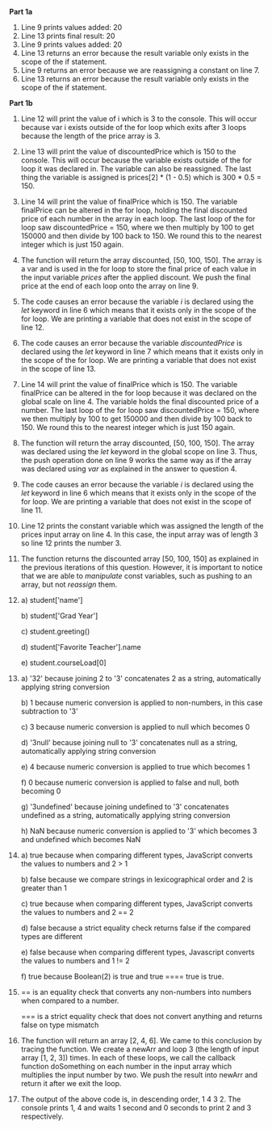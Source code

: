 **Part 1a**
1. Line 9 prints    values added: 20
2. Line 13 prints   final result: 20
3. Line 9 prints    values added: 20
4. Line 13 returns an error because the result variable only exists in the scope of the if statement.
5. Line 9 returns an error because we are reassigning a constant on line 7.
6. Line 13 returns an error because the result variable only exists in the scope of the if statement.
   
**Part 1b**
1. Line 12 will print the value of i which is 3 to the console. This will occur because var i exists outside of the for loop which exits after 3 loops because the length of the price array is 3.
2. Line 13 will print the value of discountedPrice which is 150 to the console. This will occur because the variable exists outside of the for loop it was declared in. The variable can also be reassigned. The last thing the variable is assigned is prices[2] * (1 - 0.5) which is 300 * 0.5 = 150.
3. Line 14 will print the value of finalPrice which is 150. The variable finalPrice can be altered in the for loop, holding the final discounted price of each number in the array in each loop. The last loop of the for loop saw discountedPrice = 150, where we then multiply by 100 to get 150000 and then divide by 100 back to 150. We round this to the nearest integer which is just 150 again.
4. The function will return the array discounted, [50, 100, 150]. The array is a var and is used in the for loop to store the final price of each value in the input variable *prices* after the applied discount. We push the final price at the end of each loop onto the array on line 9.
5. The code causes an error because the variable *i* is declared using the *let* keyword in line 6 which means that it exists only in the scope of the for loop. We are printing a variable that does not exist in the scope of line 12.
6. The code causes an error because the variable *discountedPrice* is declared using the *let* keyword in line 7 which means that it exists only in the scope of the for loop. We are printing a variable that does not exist in the scope of line 13.
7. Line 14 will print the value of finalPrice which is 150. The variable finalPrice can be altered in the for loop because it was declared on the global scale on line 4. The variable holds the final discounted price of a number. The last loop of the for loop saw discountedPrice = 150, where we then multiply by 100 to get 150000 and then divide by 100 back to 150. We round this to the nearest integer which is just 150 again.
8. The function will return the array discounted, [50, 100, 150]. The array was declared using the *let* keyword in the global scope on line 3. Thus, the push operation done on line 9 works the same way as if the array was declared using *var* as explained in the answer to question 4.
9. The code causes an error because the variable *i* is declared using the *let* keyword in line 6 which means that it exists only in the scope of the for loop. We are printing a variable that does not exist in the scope of line 11.
10. Line 12 prints the constant variable which was assigned the length of the prices input array on line 4. In this case, the input array was of length 3 so line 12 prints the number 3.
11. The function returns the discounted array [50, 100, 150] as explained in the previous iterations of this question. However, it is important to notice that we are able to *manipulate* const variables, such as pushing to an array, but not *reassign* them. 
12. a) student['name']
    
    b) student['Grad Year']

    c) student.greeting()

    d) student['Favorite Teacher'].name

    e) student.courseLoad[0]
13. a) '32' because joining 2 to '3' concatenates 2 as a string, automatically applying string conversion
    
    b) 1 because numeric conversion is applied to non-numbers, in this case subtraction to '3'

    c) 3 because numeric conversion is applied to null which becomes 0

    d) '3null' because joining null to '3' concatenates null as a string, automatically applying string conversion

    e) 4 because numeric conversion is applied to true which becomes 1

    f) 0 because numeric conversion is applied to false and null, both becoming 0

    g) '3undefined' because joining undefined to '3' concatenates undefined as a string, automatically applying string conversion

    h) NaN because numeric conversion is applied to '3' which becomes 3 and undefined which becomes NaN
14. a) true because when comparing different types, JavaScript converts the values to numbers and 2 > 1

    b) false because we compare strings in lexicographical order and 2 is greater than 1

    c) true because when comparing different types, JavaScript converts the values to numbers and 2 == 2
    
    d) false because a strict equality check returns false if the compared types are different

    e) false because when comparing different types, Javascript converts the values to numbers and 1 != 2

    f) true because Boolean(2) is true and true ==== true is true.
15. == is an equality check that converts any non-numbers into numbers when compared to a number.
    
    === is a strict equality check that does not convert anything and returns false on type mismatch
17. The function will return an array [2, 4, 6]. We came to this conclusion by tracing the function. We create a newArr and loop 3 (the length of input array [1, 2, 3]) times. In each of these loops, we call the callback function doSomething on each number in the input array which multiplies the input number by two. We push the result into newArr and return it after we exit the loop.
19. The output of the above code is, in descending order, 1 4 3 2. The console prints 1, 4 and waits 1 second and 0 seconds to print 2 and 3 respectively.